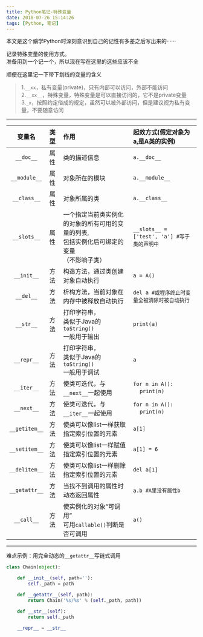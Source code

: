 ```yaml
---
title: Python笔记-特殊变量
date: 2018-07-26 15:14:26
tags: [Python, 笔记]
---
```

本文是这个鶸学Python时深刻意识到自己的记性有多差之后写出来的······
<!--more-->

记录特殊变量的使用方式。  
准备用到一个记一个，所以现在写在这里的这些应该不全

顺便在这里记一下带下划线的变量的含义
> 1.`__xx`，私有变量(private)，只有内部可以访问，外部不能访问  
> 2.`__xx__`，特殊变量，特殊变量是可以直接访问的，它不是private变量  
> 3.`_x`，按照约定俗成的规定，虽然可以被外部访问，但是建议视为私有变量，不要随意访问

---

|变量名|类型|作用    |起效方式(假定对象为a,是A类的实例)|
|:------:|:---------|:-------|:-------------------|
|`__doc__` |属性|类的描述信息|`a.__doc__`|
|`__module__`|属性|对象所在的模块|`a.__module__`|
|`__class__`|属性|对象所属的类|`a.__class__`|
|`__slots__`|属性|一个指定当前类实例化的对象的所有可用的变量的列表,</br>包括实例化后可绑定的变量</br>（不影响子类）|`__slots__ = ['test', 'a'] #写于类的声明中`|
|`__init__`|方法|构造方法，通过类创建对象自动执行|`a = A()`|
|`__del__`|方法|析构方法，当前对象在内存中被释放自动执行|`del a #或程序终止时变量全被清除时被自动执行`|
|`__str__`|方法|打印字符串，<br>类似于Java的`toString()`<br>一般用于输出|`print(a)`|
|`__repr__`|方法|打印字符串，<br>类似于Java的`toString()`<br>一般用于调试|`a`|
|`__iter__`|方法|使类可迭代，与`__next__`一起使用|`for n in A():`<br>&nbsp;&nbsp;&nbsp;&nbsp;`print(n)`|
|`__next__`|方法|使类可迭代，与`__iter__`一起使用|`for n in A():`<br>&nbsp;&nbsp;&nbsp;&nbsp;`print(n)`|
|`__getitem__`|方法|使类可以像list一样获取指定索引位置的元素|`a[1]`|
|`__setitem__`|方法|使类可以像list一样赋值指定索引位置的元素|`a[1] = 6`|
|`__delitem__`|方法|使类可以像list一样删除指定索引位置的元素|`del a[1]`|
|`__getattr__`|方法|当找不到调用的属性时动态返回属性|`a.b #A里没有属性b`|
|`__call__`|方法|使实例化的对象“可调用”<br>可用`callable()`判断是否可调用|`a()`|

---

难点示例：用完全动态的`__getattr__`写链式调用
```python
class Chain(object):

    def __init__(self, path=''):
        self._path = path

    def __getattr__(self, path):
        return Chain('%s/%s' % (self._path, path))

    def __str__(self):
        return self._path

    __repr__ = __str__
```

<!--more-->